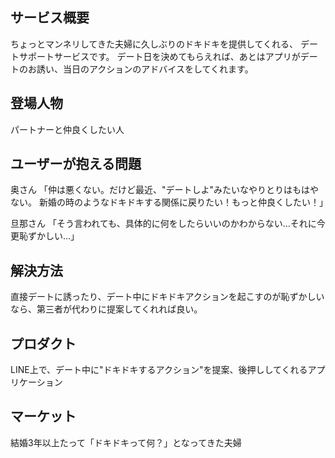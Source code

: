 ## サービス概要
ちょっとマンネリしてきた夫婦に久しぶりのドキドキを提供してくれる、
デートサポートサービスです。
デート日を決めてもらえれば、あとはアプリがデートのお誘い、当日のアクションのアドバイスをしてくれます。

## 登場人物
パートナーと仲良くしたい人

## ユーザーが抱える問題
奥さん
「仲は悪くない。だけど最近、"デートしよ"みたいなやりとりはもはやない。
新婚の時のようなドキドキする関係に戻りたい！もっと仲良くしたい！」

旦那さん
「そう言われても、具体的に何をしたらいいのかわからない…それに今更恥ずかしい…」

## 解決方法
直接デートに誘ったり、デート中にドキドキアクションを起こすのが恥ずかしいなら、第三者が代わりに提案してくれれば良い。

## プロダクト
LINE上で、デート中に"ドキドキするアクション"を提案、後押ししてくれるアプリケーション

## マーケット
結婚3年以上たって「ドキドキって何？」となってきた夫婦
